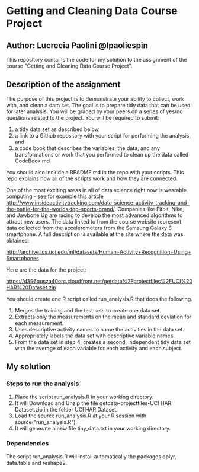 # Getting and Cleaning Data Course Project

## Author: Lucrecia Paolini @lpaoliespin

This repository contains the code for my solution to the assignment of the course "Getting and Cleaning Data Course Project".

## Description of the assignment

The purpose of this project is to demonstrate your ability to collect, work with, and clean a data set. The goal is to prepare tidy data that can be used for later analysis. You will be graded by your peers on a series of yes/no questions related to the project. You will be required to submit:

1) a tidy data set as described below,
2) a link to a Github repository with your script for performing the analysis, and
3) a code book that describes the variables, the data, and any transformations or work that you performed to clean up the data called CodeBook.md

You should also include a README.md in the repo with your scripts. This repo explains how all of the scripts work and how they are connected.

One of the most exciting areas in all of data science right now is wearable computing - see for example this article <http://www.insideactivitytracking.com/data-science-activity-tracking-and-the-battle-for-the-worlds-top-sports-brand/>. Companies like Fitbit, Nike, and Jawbone Up are racing to develop the most advanced algorithms to attract new users. The data linked to from the course website represent data collected from the accelerometers from the Samsung Galaxy S smartphone. A full description is available at the site where the data was obtained:

 <http://archive.ics.uci.edu/ml/datasets/Human+Activity+Recognition+Using+Smartphones>

Here are the data for the project:

 <https://d396qusza40orc.cloudfront.net/getdata%2Fprojectfiles%2FUCI%20HAR%20Dataset.zip>

You should create one R script called run_analysis.R that does the following.

1. Merges the training and the test sets to create one data set.
2. Extracts only the measurements on the mean and standard deviation for each measurement.
3. Uses descriptive activity names to name the activities in the data set.
4. Appropriately labels the data set with descriptive variable names.
5. From the data set in step 4, creates a second, independent tidy data set with the average of each variable for each activity and each subject.

## My solution

### Steps to run the analysis

1. Place the script run_analysis.R in your working directory.
1. It will Download and Unzip the file getdata-projectfiles-UCI HAR Dataset.zip in the folder UCI HAR Dataset.
1. Load the source run_analysis.R at your R session with source("run_analysis.R").
1. It will generate a new file tiny_data.txt in your working directory.

### Dependencies

The script run_analysis.R will install automatically the packages dplyr, data.table and reshape2.

